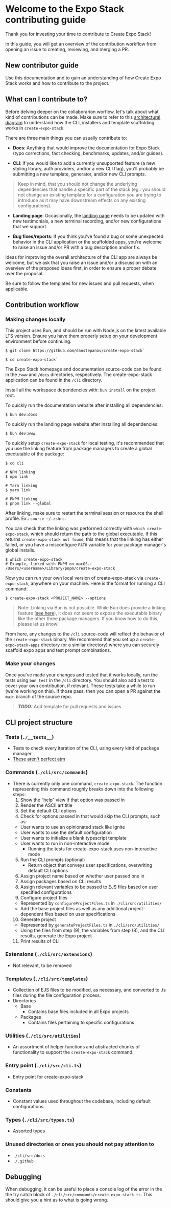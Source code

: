 # Welcome to the Expo Stack contributing guide

Thank you for investing your time to contribute to Create Expo Stack!

In this guide, you will get an overview of the contribution workflow from opening an issue to creating, reviewing, and merging a PR.

## New contributor guide

Use this documentation and [](https://link.excalidraw.com/l/398AFcdY0wd/1GY4R99h31c) to gain an understanding of how Create Expo Stack works and how to contribute to the project.

## What can I contribute to?

Before delving deeper on the collaborarion worflow, let's talk about what kind of contributions can be made. Make sure to refer to this [architectural diagram](https://link.excalidraw.com/l/398AFcdY0wd/1GY4R99h31c) to understand how the CLI, installers and template scaffolding works in `create-expo-stack`.

There are three main things you can usually contribute to:

- **Docs**: Anything that would improve the documentation for Expo Stack (typo corrections, fact checking, benchmarks, updates, and/or guides).

- **CLI**: If you would like to add a currently unsupported feature (a new styling library, auth providers, and/or a new CLI flag), you'll probably be submitting a new template, generator, and/or new CLI prompts.

>Keep in mind, that you should not change the underlying dependencies that handle a specific part of the stack (eg.: you should not change an existing template for a configuration you are trying to introduce as it may have downstream effects on any existing configurations).

- **Landing page**: Occasionally, the [landing page](https://expostack.dev) needs to be updated with new testimonials, a new terminal recording, and/or new configurations that we support.

- **Bug fixes/reports**: If you think you've found a bug or some unexpected behavior in the CLI application or the scaffolded apps, you're welcome to raise an issue and/or PR with a bug description and/or fix.

Ideas for improving the overall architecture of the CLI app are always be welcome, but we ask that you raise an issue and/or a discussion with an overview of the proposed ideas first, in order to ensure a proper debate over the proposal.

Be sure to follow the templates for new issues and pull requests, when applicable.

## Contribution workflow

### Making changes locally

This project uses Bun, and should be run with Node.js on the latest available LTS version. Ensure you have them properly setup on your development environment before continuing.

```shell
$ git clone https://github.com/danstepanov/create-expo-stack`

$ cd create-expo-stack`
```

The Expo Stack homepage and documentation source-code can be found in the `/www` and `/docs` directories, respectively. The create-expo-stack application can be found in the `/cli` directory.

Install all the workspace dependencies with: `bun install` on the project root.

To quickly run the documentation website after installing all dependencies:

```shell
$ bun dev:docs
```

To quickly run the landing page website after installing all dependencies:

```shell
$ bun dev:www
```

<!-- To quickly setup `create-expo-stack` for local testing, you'll need to link a local version to run on your machine: -->

To quickly setup `create-expo-stack` for local testing, it's recommended that you use the linking feature from package managers to create a global exectutable of the package: 

```shell
$ cd cli

# NPM linking
$ npm link

# Yarn linking
$ yarn link

# PNPM linking
$ pnpm link --global
```

After linking, make sure to restart the terminal session or resource the shell profile. Ex.: `source ~/.zshrc`.

You can check that the linking was performed correctly with `which create-expo-stack`, which should return the path to the global executable. If this returns `create-expo-stack not found`, this means that the linking has either failed, or you have a misconfigure `PATH` variable for your package manager's global installs.

```shell
$ which create-expo-stack
# Example, linked with PNPM on macOS.: /Users/<username>/Library/pnpm/create-expo-stack
```

Now you can run your own local version of create-expo-stack via `create-expo-stack`, anywhere on your machine. Here is the format for running a CLI command:

```shell
$ create-expo-stack <PROJECT_NAME> --options
```

> Note: Linking via Bun is not possible. While Bun does provide a linking feature ([see here](https://bun.sh/docs/cli/link)), it does not seem to expose the executable binary like the other three package managers. If you know how to do this, please let us know!

From here, any changes to the `/cli` source-code will reflect the behavior of the `create-expo-stack` binary. We recommend that you set up a `create-expo-stack-apps` directory (or a similar directory) where you can securely scaffold expo apps and test prompt combinations.

### Make your changes

Once you've made your changes and tested that it works locally, run the tests using `bun test` in the `/cli` directory. You should also add a test to cover your own contribution, if relevant. These tests take a while to run (we're working on this). If those pass, then you can open a PR against the `main` branch of the source repo.

> **_TODO:_** Add template for pull requests and issues

## CLI project structure

### Tests (`./__tests__`)
* Tests to check every iteration of the CLI, using every kind of package manager
* [These aren't perfect atm](https://github.com/danstepanov/create-expo-stack/issues/18)


### Commands (``./cli/src/commands``)
* There is currently only one command, `create-expo-stack`. The function representing this command roughly breaks down into the following steps:
    1) Show the “help” view if that option was passed in
    2) Render the ASCII art title
    3) Set the default CLI options
    4) Check for options passed in that would skip the CLI prompts, such as:
    * User wants to use an opinionated stack like Ignite
    * User wants to use the default configuration
    * User wants to initialize a blank typescript template
    * User wants to run in non-interactive mode
        * Running the tests for create-expo-stack uses non-interactive mode
    5) Run the CLI prompts (optional)
        * Return object that conveys user specifications, overwriting default CLI options
    6) Assign project name based on whether user passed one in
    7) Assign packages based on CLI results
    8) Assign relevant variables to be passed to EJS files based on user specified configurations
    9) Configure project files
    * Represented by `configureProjectFiles.ts` in `./cli/src/utilities/`
    * Add the base project files as well as any additional project-dependent files based on user specifications
    10) Generate project
    * Represented by `generateProjectFiles.ts` in `./cli/src/utilities/`
    * Using the files from step (9), the variables from step (8), and  the CLI results, generate the Expo project
    11) Print results of CLI 

### Extensions (``./cli/src/extensions``)
* Not relevant, to be removed

### Templates (``./cli/src/templates``)
* Collection of EJS files to be modified, as necessary, and converted to .ts files during the file configuration process.
* Directories
    * Base
        * Contains base files included in all Expo projects
    * Packages
        * Contains files pertaining to specific configurations

### Utilities (``./cli/src/utilities``)
* An assortment of helper functions and abstracted chunks of functionality to support the `create-expo-stack` command.

### Entry point (``./cli/src/cli.ts``)
* Entry point for create-expo-stack

### Constants
* Constant values used throughout the codebase, including default configurations.

### Types (``./cli/src/types.ts``)
* Assorted types

### Unused directories or ones you should not pay attention to
* `./cli/src/docs`
* `./.github`

## Debugging

When debugging, it can be useful to place a console log of the error in the the try catch block of `./cli/src/commands/create-expo-stack.ts`. This should give you a hint as to what is going wrong.